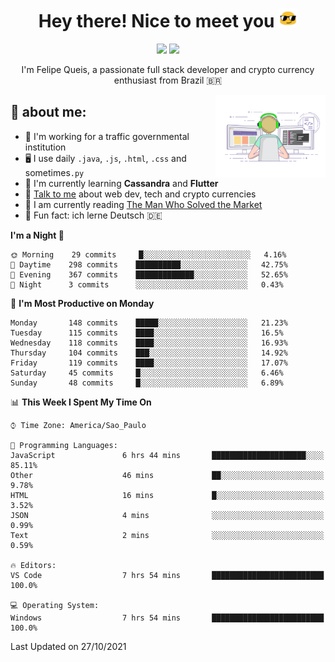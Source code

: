 
<h1 align="center">Hey there! Nice to meet you <img src="assets/sunglasses.gif" width="30"/></h1>

<p align="center">
  <a href="https://www.linkedin.com/in/fqueis"><img src="https://img.shields.io/badge/-LinkedIn-blue?style=flat&logo=Linkedin&logoColor=white" /></a>
  <a href="mailto:fqueis@gmail.com"><img src="https://img.shields.io/badge/-Gmail-c14438?style=flat&logo=Gmail&logoColor=white" /></a>
</p>

<p align="center">I'm Felipe Queis, a passionate full stack developer and crypto currency enthusiast from Brazil 🇧🇷</p>

<img width="35%" align="right" alt="fqueis" src="assets/profile.gif" /></p>

## 🤵 about me:

- 🏢 I'm working for a traffic governmental institution
- 🖥️ I use daily `.java`, `.js`, `.html`, `.css` and sometimes`.py`
- 🌱 I'm currently learning **Cassandra** and **Flutter**
- 💬 [Talk to me](https://github.com/fqueis/fqueis/discussions) about web dev, tech and crypto currencies
- 📖 I am currently reading [The Man Who Solved the Market](https://amzn.com/073521798X)
- 💭 Fun fact: ich lerne Deutsch 🇩🇪

<!--START_SECTION:waka-->
**I'm a Night 🦉** 

```text
🌞 Morning    29 commits     █░░░░░░░░░░░░░░░░░░░░░░░░   4.16% 
🌆 Daytime    298 commits    ██████████░░░░░░░░░░░░░░░   42.75% 
🌃 Evening    367 commits    █████████████░░░░░░░░░░░░   52.65% 
🌙 Night      3 commits      ░░░░░░░░░░░░░░░░░░░░░░░░░   0.43%

```
📅 **I'm Most Productive on Monday** 

```text
Monday       148 commits    █████░░░░░░░░░░░░░░░░░░░░   21.23% 
Tuesday      115 commits    ████░░░░░░░░░░░░░░░░░░░░░   16.5% 
Wednesday    118 commits    ████░░░░░░░░░░░░░░░░░░░░░   16.93% 
Thursday     104 commits    ███░░░░░░░░░░░░░░░░░░░░░░   14.92% 
Friday       119 commits    ████░░░░░░░░░░░░░░░░░░░░░   17.07% 
Saturday     45 commits     █░░░░░░░░░░░░░░░░░░░░░░░░   6.46% 
Sunday       48 commits     █░░░░░░░░░░░░░░░░░░░░░░░░   6.89%

```


📊 **This Week I Spent My Time On** 

```text
⌚︎ Time Zone: America/Sao_Paulo

💬 Programming Languages: 
JavaScript               6 hrs 44 mins       █████████████████████░░░░   85.11% 
Other                    46 mins             ██░░░░░░░░░░░░░░░░░░░░░░░   9.78% 
HTML                     16 mins             █░░░░░░░░░░░░░░░░░░░░░░░░   3.52% 
JSON                     4 mins              ░░░░░░░░░░░░░░░░░░░░░░░░░   0.99% 
Text                     2 mins              ░░░░░░░░░░░░░░░░░░░░░░░░░   0.59%

🔥 Editors: 
VS Code                  7 hrs 54 mins       █████████████████████████   100.0%

💻 Operating System: 
Windows                  7 hrs 54 mins       █████████████████████████   100.0%

```


 Last Updated on 27/10/2021
<!--END_SECTION:waka-->
